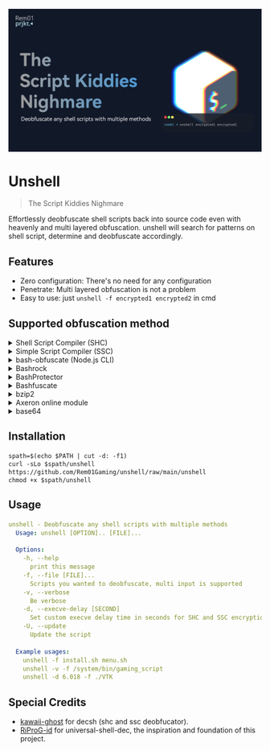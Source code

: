 ![unshell_hero](./unshell-banner.png)
# Unshell
> The Script Kiddies Nighmare

Effortlessly deobfuscate shell scripts back into source code even with heavenly and multi layered obfuscation. unshell will search for patterns on shell script, determine and deobfuscate accordingly.

## Features
- Zero configuration: There's no need for any configuration
- Penetrate: Multi layered obfuscation is not a problem
- Easy to use: just `unshell -f encrypted1 encrypted2` in cmd

## Supported obfuscation method
<details>
<summary>Shell Script Compiler (SHC)</summary>
SHC works internally called execve to shell, it decrypted at runtimes and visible via command line args process

eg: <code>/bin/sh -c "decrypted shell"</code>
</details>

<details>
<summary>Simple Script Compiler (SSC)</summary>
It works almost the same as SHC but this one uses C++ and shell reads from file descriptor `3`. It visible via `fd` number 3 on the process.
</details>

<details>
<summary>bash-obfuscate (Node.js CLI)</summary>
bash-obfuscate works by randomize the script with random variables then execute it in `eval` command.
</details>

<details>
<summary>Bashrock</summary>
Bashrock works almost the same way as bash-obfuscate.
</details>

<details>
<summary>BashProtector</summary>
Bashrock randomize the script with random variables layered by single `base64` encryption, then execute it in single `eval` command.
</details>

<details>
<summary>Bashfuscate</summary>
Does exactly the same as BashProtector.
</details>

<details>
<summary>bzip2</summary>
Usually used for obfuscating tunneling/VPN scripts. the actual script is compressed with bzip2 and snuck'ed inside the decompression script itself.
</details>

<details>
<summary>Axeron online module</summary>
The script is actually stored somewhere online (usually public GitHub pages, script kiddies ahh behavior) and script on the module does only execution of the actual script after downloaded from cloud, the file link itself is obfuscated with base64 and rot17.
</details>

<details>
<summary>base64</summary>
Not too crazy, just classic <code>echo "ZWNobyBzb21lIGJhc2U2NCBlbmNyeXB0ZWQgc2hpdAo=" | base64 -d | sh</code>.
</details>

## Installation
```shell
spath=$(echo $PATH | cut -d: -f1)
curl -sLo $spath/unshell https://github.com/Rem01Gaming/unshell/raw/main/unshell
chmod +x $spath/unshell
```

## Usage
```yaml
unshell - Deobfuscate any shell scripts with multiple methods
  Usage: unshell [OPTION].. [FILE]...

  Options:
    -h, --help
      print this message
    -f, --file [FILE]...
      Scripts you wanted to deobfuscate, multi input is supported
    -v, --verbose
      Be verbose
    -d, --execve-delay [SECOND]
      Set custom execve delay time in seconds for SHC and SSC encryption
    -U, --update
      Update the script

  Example usages:
    unshell -f install.sh menu.sh
    unshell -v -f /system/bin/gaming_script
    unshell -d 6.018 -f ./VTK
```

## Special Credits
- [kawaii-ghost](https://github.com/kawaii-ghost/deshc) for decsh (shc and ssc deobfucator).
- [RiProG-id](https://github.com/RiProG-id/Universal-Shell-Dec.git) for universal-shell-dec, the inspiration and foundation of this project.
